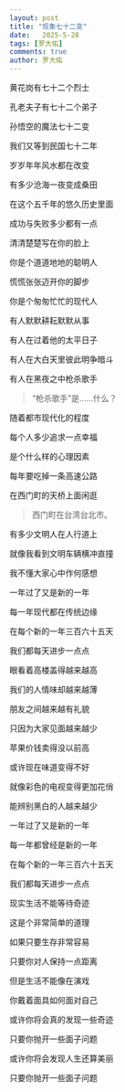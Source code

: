 ```yaml
---
layout: post
title: "现象七十二变"
date:   2025-5-28
tags: [罗大佑]
comments: true
author: 罗大佑
---
```


黄花岗有七十二个烈士

孔老夫子有七十二个弟子

孙悟空的魔法七十二变

我们又等到民国七十二年

岁岁年年风水都在改变

有多少沧海一夜变成桑田

在这个五千年的悠久历史里面

成功与失败多少都有一点

清清楚楚写在你的脸上

你是个道道地地的聪明人

慌慌张张迈开你的脚步

你是个匆匆忙忙的现代人

有人默默耕耘默默从事

有人在过着他的太平日子

有人在大白天里彼此明争暗斗

有人在黑夜之中枪杀歌手

>“枪杀歌手”是……什么？

随着都市现代化的程度

每个人多少追求一点幸福

是个什么样的心理因素

每年要吃掉一条高速公路

在西门町的天桥上面闲逛

>西门町在台湾台北市。

有多少文明人在人行道上

就像我看到文明车辆横冲直撞

我不懂大家心中作何感想

一年过了又是新的一年

每一年现代都在传统边缘

在每个新的一年三百六十五天

我们都每天进步一点点

眼看着高楼盖得越来越高

我们的人情味却越来越薄

朋友之间越来越有礼貌

只因为大家见面越来越少

苹果价钱卖得没以前高

或许现在味道变得不好

就像彩色的电视变得更加花俏

能辨别黑白的人越来越少

一年过了又是新的一年

每一年都曾经是新的一年

在每个新的一年三百六十五天

我们都每天进步一点点

现实生活不能等待奇迹

这是个非常简单的道理

如果只要生存非常容易

只要你对人保持一点距离

但是生活不能像在演戏

你戴着面具如何面对自己

或许你将会真的发现一些奇迹

只要你抛开一些面子问题

或许你将会发现人生还算美丽

只要你抛开一些面子问题
